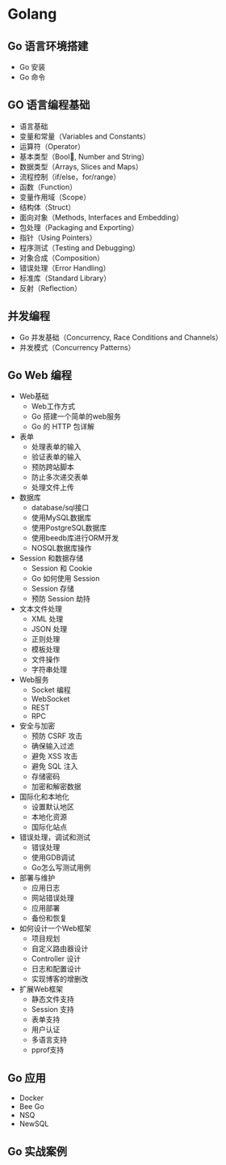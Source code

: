 # Golang

## Go 语言环境搭建
- Go 安装
- Go 命令

## GO 语言编程基础
- 语言基础 
- 变量和常量（Variables and Constants）
- 运算符（Operator）
- 基本类型（Bool, Number and String）
- 数据类型（Arrays, Slices and Maps）
- 流程控制（if/else，for/range）
- 函数（Function）
- 变量作用域（Scope）
- 结构体（Struct）
- 面向对象（Methods, Interfaces and Embedding）
- 包处理（Packaging and Exporting）
- 指针（Using Pointers）
- 程序测试（Testing and Debugging）
- 对象合成（Composition）
- 错误处理（Error Handling）
- 标准库（Standard Library）
- 反射（Reflection）

## 并发编程
- Go 并发基础（Concurrency, Race Conditions and Channels）
- 并发模式（Concurrency Patterns）

## Go Web 编程
- Web基础
  - Web工作方式
  - Go 搭建一个简单的web服务
  - Go 的 HTTP 包详解
- 表单
  - 处理表单的输入
  - 验证表单的输入
  - 预防跨站脚本
  -  防止多次递交表单
  - 处理文件上传
- 数据库
  - database/sql接口
  - 使用MySQL数据库
  - 使用PostgreSQL数据库
  - 使用beedb库进行ORM开发
  - NOSQL数据库操作
- Session 和数据存储
  - Session 和 Cookie
  - Go 如何使用 Session
  - Session 存储
  - 预防 Session 劫持
- 文本文件处理
  - XML 处理
  - JSON 处理
  - 正则处理
  - 模板处理
  - 文件操作
  - 字符串处理
- Web服务
  - Socket 编程
  - WebSocket
  - REST
  - RPC
- 安全与加密
  - 预防 CSRF 攻击
  - 确保输入过滤
  - 避免 XSS 攻击
  - 避免 SQL 注入
  - 存储密码
  - 加密和解密数据
- 国际化和本地化
  - 设置默认地区
  - 本地化资源
  - 国际化站点
- 错误处理，调试和测试
  - 错误处理
  - 使用GDB调试
  - Go怎么写测试用例
- 部署与维护
  - 应用日志
  - 网站错误处理
  - 应用部署
  - 备份和恢复
- 如何设计一个Web框架　
  - 项目规划　
  - 自定义路由器设计
  - Controller 设计
  - 日志和配置设计
  - 实现博客的增删改
- 扩展Web框架
  - 静态文件支持
  - Session 支持
  - 表单支持
  - 用户认证
  - 多语言支持
  - pprof支持

## Go 应用
- Docker
- Bee Go
- NSQ
- NewSQL

## Go 实战案例

